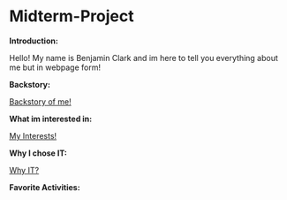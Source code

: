 # Midterm-Project

**Introduction:** 

Hello! My name is Benjamin Clark and im here to tell you everything about me but in webpage form!

**Backstory:** 

[Backstory of me!](https://github.com/Bennclark2002/Midterm-Project/blob/3246d0a37d1dc22116a48f1a7788ad3dab64b21b/Backstory.md)

**What im interested in:**

[My Interests!](https://github.com/Bennclark2002/Midterm-Project/blob/0eb8432eaa2bde989fcb9dbf8c3db36dcfbe0bc4/Interests.md)

**Why I chose IT:**

[Why IT?](https://github.com/Bennclark2002/Midterm-Project/blob/567e0b147f9ca7dbb3b4490c9a1fbbfe0671b6e1/Why%20I%20Chose%20IT.md)

**Favorite Activities:**
